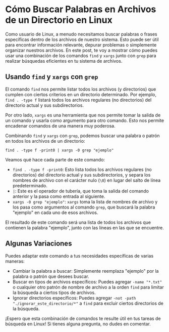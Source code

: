 # Cómo Buscar Palabras en Archivos de un Directorio en Linux

Como usuario de Linux, a menudo necesitamos buscar palabras o frases específicas dentro de los archivos de nuestro sistema. Esto puede ser útil para encontrar información relevante, depurar problemas o simplemente organizar nuestros archivos. En este post, te voy a mostrar cómo puedes usar una combinación de los comandos `find` y `xargs` junto con `grep` para realizar búsquedas eficientes en tu sistema de archivos.

## Usando `find` y `xargs` con `grep`

El comando `find` nos permite listar todos los archivos (y directorios) que cumplen con ciertos criterios en un directorio determinado. Por ejemplo, `find . -type f` listará todos los archivos regulares (no directorios) del directorio actual y sus subdirectorios.

Por otro lado, `xargs` es una herramienta que nos permite tomar la salida de un comando y usarla como argumento para otro comando. Esto nos permite encadenar comandos de una manera muy poderosa.

Combinando `find` y `xargs` con `grep`, podemos buscar una palabra o patrón en todos los archivos de un directorio:

```
find . -type f -print0 | xargs -0 grep "ejemplo"
```

Veamos qué hace cada parte de este comando:

- `find . -type f -print0`: Esto lista todos los archivos regulares (no directorios) del directorio actual y sus subdirectorios, y separa los nombres de archivo con el carácter nulo (`\0`) en lugar del salto de línea predeterminado.
- `|`: Este es el operador de tubería, que toma la salida del comando anterior y la pasa como entrada al siguiente.
- `xargs -0 grep "ejemplo"`: `xargs` toma la lista de nombres de archivo y los pasa como argumentos al comando `grep`, que buscará la palabra "ejemplo" en cada uno de esos archivos.

El resultado de este comando será una lista de todos los archivos que contienen la palabra "ejemplo", junto con las líneas en las que se encuentre.

## Algunas Variaciones

Puedes adaptar este comando a tus necesidades específicas de varias maneras:

- Cambiar la palabra a buscar: Simplemente reemplaza "ejemplo" por la palabra o patrón que desees buscar.
- Buscar en tipos de archivos específicos: Puedes agregar `-name "*.txt"` o cualquier otro patrón de nombre de archivo a la orden `find` para limitar la búsqueda a ciertos tipos de archivos.
- Ignorar directorios específicos: Puedes agregar `-not -path "./ignorar_este_directorio/*"` a `find` para excluir ciertos directorios de la búsqueda.

¡Espero que esta combinación de comandos te resulte útil en tus tareas de búsqueda en Linux! Si tienes alguna pregunta, no dudes en comentar.
